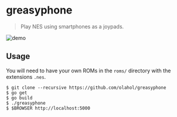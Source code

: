 # greasyphone

> Play NES using smartphones as a joypads.

![demo](https://cdn.rawgit.com/olahol/greasyphone/master/demo.gif "Demo using devtools instead of a mobile cause I couldn't capture anything else.")

## Usage

You will need to have your own ROMs in the `roms/` directory with the extensions `.nes`.

    $ git clone --recursive https://github.com/olahol/greasyphone
    $ go get
    $ go build
    $ ./greasyphone
    $ $BROWSER http://localhost:5000
